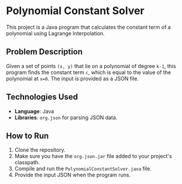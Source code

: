 # Polynomial Constant Solver

This project is a Java program that calculates the constant term of a polynomial using Lagrange Interpolation.

## Problem Description

Given a set of points `(x, y)` that lie on a polynomial of degree `k-1`, this program finds the constant term `c`, which is equal to the value of the polynomial at `x=0`. The input is provided as a JSON file.

## Technologies Used
- **Language**: Java
- **Libraries**: `org.json` for parsing JSON data.

## How to Run
1. Clone the repository.
2. Make sure you have the `org.json.jar` file added to your project's classpath.
3. Compile and run the `PolynomialConstantSolver.java` file.
4. Provide the input JSON when the program runs.
